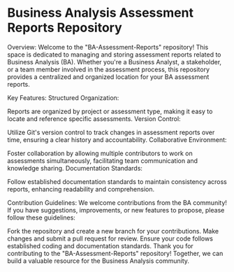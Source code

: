# Business Analysis Assessment Reports Repository
Overview:
Welcome to the "BA-Assessment-Reports" repository! This space is dedicated to managing and storing assessment reports related to Business Analysis (BA). Whether you're a Business Analyst, a stakeholder, or a team member involved in the assessment process, this repository provides a centralized and organized location for your BA assessment reports.

Key Features:
Structured Organization:

Reports are organized by project or assessment type, making it easy to locate and reference specific assessments.
Version Control:

Utilize Git's version control to track changes in assessment reports over time, ensuring a clear history and accountability.
Collaborative Environment:

Foster collaboration by allowing multiple contributors to work on assessments simultaneously, facilitating team communication and knowledge sharing.
Documentation Standards:

Follow established documentation standards to maintain consistency across reports, enhancing readability and comprehension.

Contribution Guidelines:
We welcome contributions from the BA community! If you have suggestions, improvements, or new features to propose, please follow these guidelines:

Fork the repository and create a new branch for your contributions.
Make changes and submit a pull request for review.
Ensure your code follows established coding and documentation standards.
Thank you for contributing to the "BA-Assessment-Reports" repository! Together, we can build a valuable resource for the Business Analysis community.
